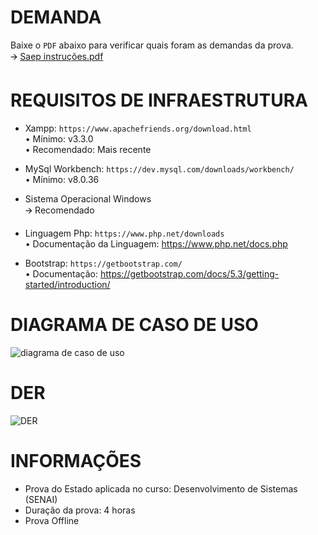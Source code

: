 # DEMANDA
Baixe o `PDF` abaixo para verificar quais foram as demandas da prova. <br>
🡪 [Saep instruções.pdf](https://github.com/user-attachments/files/16203672/Saep.instrucoes.pdf)

# REQUISITOS DE INFRAESTRUTURA
* Xampp: `https://www.apachefriends.org/download.html` <br>
  • Mínimo: v3.3.0 <br>
  • Recomendado: Mais recente <br>

* MySql Workbench: `https://dev.mysql.com/downloads/workbench/` <br>
  •	Mínimo: v8.0.36

*	Sistema Operacional Windows <br>
  🡪 Recomendado

*	Linguagem Php: `https://www.php.net/downloads` <br>
  •	Documentação da Linguagem: https://www.php.net/docs.php

*	Bootstrap: `https://getbootstrap.com/` <br>
  •	Documentação: https://getbootstrap.com/docs/5.3/getting-started/introduction/

# DIAGRAMA DE CASO DE USO
![diagrama de caso de uso](https://github.com/user-attachments/assets/4a3cf184-b227-4506-b224-687ef0bc8ba7)

# DER
![DER](https://github.com/user-attachments/assets/b7564b37-5699-4671-bc3a-09fda143d169)

# INFORMAÇÕES
* Prova do Estado aplicada no curso: Desenvolvimento de Sistemas (SENAI)
* Duração da prova: 4 horas
* Prova Offline
